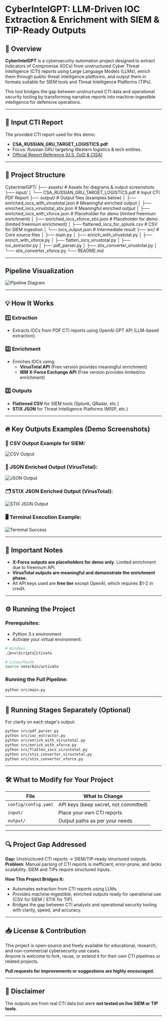 
# CyberIntelGPT: LLM-Driven IOC Extraction & Enrichment with SIEM & TIP-Ready Outputs

## 📌 Overview

**CyberIntelGPT** is a cybersecurity automation project designed to extract Indicators of Compromise (IOCs) from unstructured Cyber Threat Intelligence (CTI) reports using Large Language Models (LLMs), enrich them through public threat intelligence platforms, and output them in formats suitable for SIEM tools and Threat Intelligence Platforms (TIPs).

This tool bridges the gap between unstructured CTI data and operational security tooling by transforming narrative reports into machine-ingestible intelligence for defensive operations.

---

## 📝 Input CTI Report

The provided CTI report used for this demo:
- **CSA_RUSSIAN_GRU_TARGET_LOGISTICS.pdf**
- Focus: Russian GRU targeting Western logistics & tech entities.
- [Official Report Reference (U.S. DoD & CISA)](https://www.cisa.gov/sites/default/files/2023-09/CSA_Russian-GRU-Targeting-Logistics-Sectors.pdf)

---

## 🔧 Project Structure

CyberIntelGPT/
├── assets/                    # Assets for diagrams & output screenshots
├── input/
│   └── CSA_RUSSIAN_GRU_TARGET_LOGISTICS.pdf   # Input CTI PDF Report
├── output/                     # Output files (examples below)
│   ├── enriched_iocs_with_virustotal.json      # Meaningful enriched output
│   ├── enriched_iocs_virustotal_stix.json      # Meaningful enriched output
│   ├── enriched_iocs_with_xforce.json          # Placeholder for demo (limited freemium enrichment)
│   ├── enriched_iocs_xforce_stix.json          # Placeholder for demo (limited freemium enrichment)
│   ├── flattened_iocs_for_splunk.csv           # CSV for SIEM ingestion
│   └── iocs_output.json                        # Intermediate result
├── src/                       # Core source files
│   ├── main.py
│   ├── enrich_with_virustotal.py
│   ├── enrich_with_xforce.py
│   ├── flatten_iocs_virustotal.py
│   ├── ioc_extractor.py
│   ├── pdf_parser.py
│   ├── stix_converter_virustotal.py
│   └── stix_converter_xforce.py
└── README.md

---

##  Pipeline Visualization

![Pipeline Diagram](assets/pipeline_diagram.png)

---

## 💡 How It Works

### 1️⃣ Extraction
- Extracts IOCs from PDF CTI reports using OpenAI GPT API (LLM-based extraction).

### 2️⃣ Enrichment
- Enriches IOCs using:
  - **VirusTotal API** (Free version provides meaningful enrichment)
  - **IBM X-Force Exchange API** (Free version provides limited/no enrichment)

### 3️⃣ Outputs
- **Flattened CSV** for SIEM tools (Splunk, QRadar, etc.)
- **STIX JSON** for Threat Intelligence Platforms (MISP, etc.)

---

## 🔥 Key Outputs Examples (Demo Screenshots)

### 📄 CSV Output Example for SIEM:
![CSV Output](assets/output_csv_example.PNG)

### 📑 JSON Enriched Output (VirusTotal):
![JSON Output](assets/output_json_example.PNG)

### 🗂️ STIX JSON Enriched Output (VirusTotal):
![STIX JSON Output](assets/output_stix_json_example.PNG)

### 🖥️ Terminal Execution Example:
![Terminal Success](assets/terminal_success_example.PNG)

---

## 💬 Important Notes
- **X-Force outputs are placeholders for demo only**. Limited enrichment due to freemium API.
- **VirusTotal outputs are meaningful and demonstrate the enrichment phase.**
- All API keys used are **free tier** except OpenAI, which requires $1-2 in credit.

---

## ⚙️ Running the Project

### Prerequisites:
- Python 3.x environment
- Activate your virtual environment:
```bash
# Windows
.env\Scriptsctivate

# Linux/MacOS
source venv/bin/activate
```

### Running the Full Pipeline:
```bash
python src/main.py
```

---

## 🔄 Running Stages Separately (Optional)
For clarity on each stage's output:
```bash
python src/pdf_parser.py
python src/ioc_extractor.py
python src/enrich_with_virustotal.py
python src/enrich_with_xforce.py
python src/flatten_iocs_virustotal.py
python src/stix_converter_virustotal.py
python src/stix_converter_xforce.py
```

---

## 🛠️ What to Modify for Your Project

| File               | What to Change                 |
|--------------------|--------------------------------|
| `config/config.yaml` | API keys (keep secret, not committed) |
| `input/`           | Place your own CTI reports      |
| `output/`          | Output paths as per your needs  |

---

## 🔍 Project Gap Addressed

**Gap:** Unstructured CTI reports → SIEM/TIP-ready structured outputs.  
**Problem:** Manual parsing of CTI reports is inefficient, error-prone, and lacks scalability. SIEM and TIPs require structured inputs.

**How This Project Bridges It:**
- Automates extraction from CTI reports using LLMs.
- Provides machine-ingestible, enriched outputs ready for operational use (CSV for SIEM / STIX for TIP).
- Bridges the gap between CTI analysts and operational security tooling with clarity, speed, and accuracy.

---

## 📥 License & Contribution

This project is open-source and freely available for educational, research, and non-commercial cybersecurity use cases.  
Anyone is welcome to fork, reuse, or extend it for their own CTI pipelines or related projects.

**Pull requests for improvements or suggestions are highly encouraged.**

---

## 📌 Disclaimer
The outputs are from real CTI data but were **not tested on live SIEM or TIP tools**.

---
